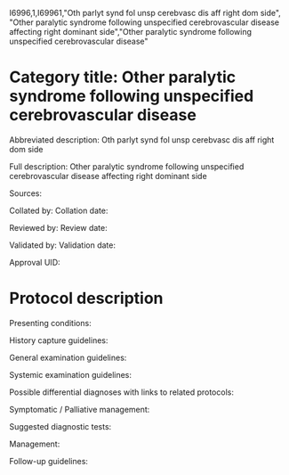 I6996,1,I69961,"Oth parlyt synd fol unsp cerebvasc dis aff right dom side", "Other paralytic syndrome following unspecified cerebrovascular disease affecting right dominant side","Other paralytic syndrome following unspecified cerebrovascular disease"
# Category title: Other paralytic syndrome following unspecified cerebrovascular disease

Abbreviated description: Oth parlyt synd fol unsp cerebvasc dis aff right dom side

Full description: Other paralytic syndrome following unspecified cerebrovascular disease affecting right dominant side

Sources:

Collated by:
Collation date:

Reviewed by:
Review date:

Validated by:
Validation date:

Approval UID:

# Protocol description

Presenting conditions:

History capture guidelines:

General examination guidelines:

Systemic examination guidelines:

Possible differential diagnoses with links to related protocols:

Symptomatic / Palliative management:

Suggested diagnostic tests:

Management:

Follow-up guidelines:
